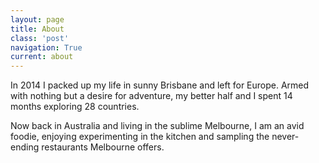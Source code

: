 ```yaml
---
layout: page
title: About
class: 'post'
navigation: True
current: about
---
```


In 2014 I packed up my life in sunny Brisbane and left for Europe. Armed with
nothing but a desire for adventure, my better half and I spent 14 months
exploring 28 countries.

Now back in Australia and living in the sublime Melbourne, I am an avid foodie,
enjoying experimenting in the kitchen and sampling the never-ending restaurants
Melbourne offers.
